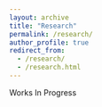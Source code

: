 ```yaml
---
layout: archive
title: "Research"
permalink: /research/
author_profile: true
redirect_from: 
  - /research/
  - /research.html
---
```


<!-- {% if author.googlescholar %}
  You can also find my articles on <u><a href="{{author.googlescholar}}">my Google Scholar profile</a>.</u>
{% endif %}

{% include base_path %}

{% for post in site.publications reversed %}
  {% include archive-single.html %}
{% endfor %} -->
Works In Progress